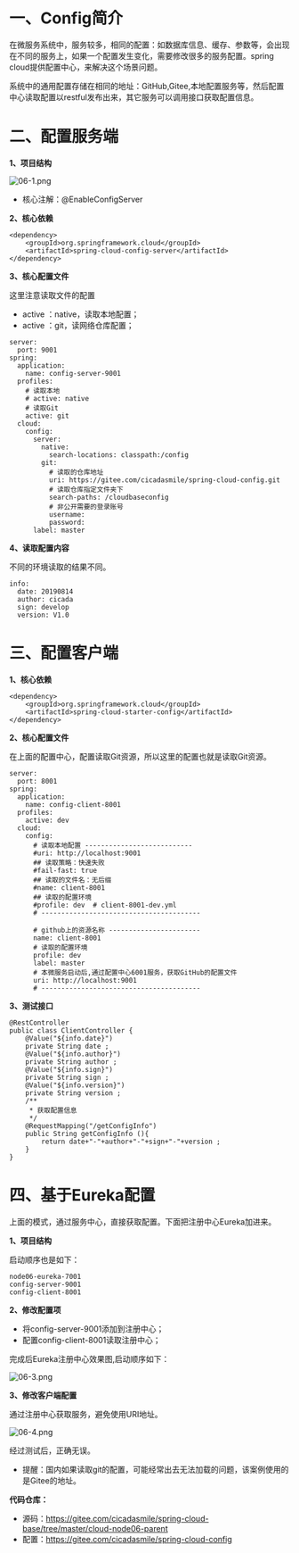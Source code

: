 # 一、Config简介

在微服务系统中，服务较多，相同的配置：如数据库信息、缓存、参数等，会出现在不同的服务上，如果一个配置发生变化，需要修改很多的服务配置。spring cloud提供配置中心，来解决这个场景问题。 

系统中的通用配置存储在相同的地址：GitHub,Gitee,本地配置服务等，然后配置中心读取配置以restful发布出来，其它服务可以调用接口获取配置信息。

# 二、配置服务端

**1、项目结构** 

![](https://images.gitee.com/uploads/images/2022/0207/232141_d3cb90d5_5064118.png "06-1.png")

- 核心注解：@EnableConfigServer

**2、核心依赖** 

```
<dependency>
    <groupId>org.springframework.cloud</groupId>
    <artifactId>spring-cloud-config-server</artifactId>
</dependency>
```

**3、核心配置文件** 

这里注意读取文件的配置

- active ：native，读取本地配置；
- active ：git，读网络仓库配置；

```
server:
  port: 9001
spring:
  application:
    name: config-server-9001
  profiles:
    # 读取本地
    # active: native
    # 读取Git
    active: git
  cloud:
    config:
      server:
        native:
          search-locations: classpath:/config
        git:
          # 读取的仓库地址
          uri: https://gitee.com/cicadasmile/spring-cloud-config.git
          # 读取仓库指定文件夹下
          search-paths: /cloudbaseconfig
          # 非公开需要的登录账号
          username:
          password:
      label: master
```

**4、读取配置内容** 

不同的环境读取的结果不同。
```
info:
  date: 20190814
  author: cicada
  sign: develop
  version: V1.0
```

# 三、配置客户端

**1、核心依赖** 

```
<dependency>
    <groupId>org.springframework.cloud</groupId>
    <artifactId>spring-cloud-starter-config</artifactId>
</dependency>
```

**2、核心配置文件** 

在上面的配置中心，配置读取Git资源，所以这里的配置也就是读取Git资源。

```
server:
  port: 8001
spring:
  application:
    name: config-client-8001
  profiles:
    active: dev
  cloud:
    config:
      # 读取本地配置 ---------------------------
      #uri: http://localhost:9001
      ## 读取策略：快速失败
      #fail-fast: true
      ## 读取的文件名：无后缀
      #name: client-8001
      ## 读取的配置环境
      #profile: dev  # client-8001-dev.yml
      # ----------------------------------------

      # github上的资源名称 -----------------------
      name: client-8001
      # 读取的配置环境
      profile: dev
      label: master
      # 本微服务启动后,通过配置中心6001服务，获取GitHub的配置文件
      uri: http://localhost:9001
      # ----------------------------------------
```

**3、测试接口** 

```
@RestController
public class ClientController {
    @Value("${info.date}")
    private String date ;
    @Value("${info.author}")
    private String author ;
    @Value("${info.sign}")
    private String sign ;
    @Value("${info.version}")
    private String version ;
    /**
     * 获取配置信息
     */
    @RequestMapping("/getConfigInfo")
    public String getConfigInfo (){
        return date+"-"+author+"-"+sign+"-"+version ;
    }
}
```

# 四、基于Eureka配置

上面的模式，通过服务中心，直接获取配置。下面把注册中心Eureka加进来。

**1、项目结构** 

启动顺序也是如下：

```
node06-eureka-7001
config-server-9001
config-client-8001
```

**2、修改配置项** 

- 将config-server-9001添加到注册中心；
- 配置config-client-8001读取注册中心；

完成后Eureka注册中心效果图,启动顺序如下：

![](https://images.gitee.com/uploads/images/2022/0207/232250_7dd97430_5064118.png "06-3.png")

**3、修改客户端配置** 

通过注册中心获取服务，避免使用URI地址。

![](https://images.gitee.com/uploads/images/2022/0207/232309_7d0ecc65_5064118.png "06-4.png")

经过测试后，正确无误。

- 提醒：国内如果读取git的配置，可能经常出去无法加载的问题，该案例使用的是Gitee的地址。

**代码仓库：** 

- 源码：https://gitee.com/cicadasmile/spring-cloud-base/tree/master/cloud-node06-parent
- 配置：https://gitee.com/cicadasmile/spring-cloud-config